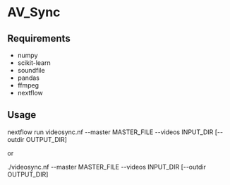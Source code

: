 # AV_Sync

## Requirements

- numpy
- scikit-learn
- soundfile
- pandas
- ffmpeg
- nextflow

## Usage

nextflow run videosync.nf --master MASTER_FILE --videos INPUT_DIR [--outdir OUTPUT_DIR]

or

./videosync.nf --master MASTER_FILE --videos INPUT_DIR [--outdir OUTPUT_DIR]
